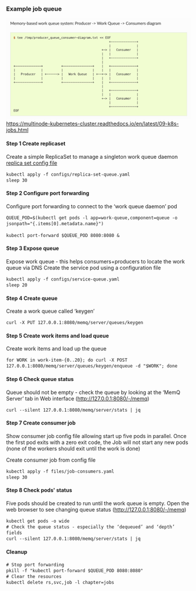 ### Example job queue
![example-job-queue](job-queue-example-kubernetes.png)
https://multinode-kubernetes-cluster.readthedocs.io/en/latest/09-k8s-jobs.html 

#### Step 1 Create replicaset
Create a simple ReplicaSet to manage a singleton work queue daemon [replica set config file](configs/replica-set-queue.yaml)

```
kubectl apply -f configs/replica-set-queue.yaml
sleep 30
```

#### Step 2 Configure port forwarding
Configure port forwarding to connect to the ‘work queue daemon’ pod
```
QUEUE_POD=$(kubectl get pods -l app=work-queue,component=queue -o jsonpath="{.items[0].metadata.name}")

kubectl port-forward $QUEUE_POD 8080:8080 &
```

#### Step 3 Expose queue
Expose work queue - this helps consumers+producers to locate the work queue via DNS
Create the service pod using a configuration file
```
kubectl apply -f configs/service-queue.yaml
sleep 20
```

#### Step 4 Create queue
Create a work queue called ‘keygen’
```
curl -X PUT 127.0.0.1:8080/memq/server/queues/keygen
```

#### Step 5 Create work items and load queue
Create work items and load up the queue
```
for WORK in work-item-{0..20}; do curl -X POST 127.0.0.1:8080/memq/server/queues/keygen/enqueue -d "$WORK"; done
```

#### Step 6 Check queue status
Queue should not be empty - check the queue by looking at the ‘MemQ Server’ tab in Web interface (http://127.0.0.1:8080/-/memq)
```
curl --silent 127.0.0.1:8080/memq/server/stats | jq
```

#### Step 7 Create consumer job
Show consumer job config file allowing start up five pods in parallel. Once the first pod exits with a zero exit code, the Job will not start any new pods (none of the workers should exit until the work is done)

Create consumer job from config file
```
kubectl apply -f files/job-consumers.yaml
sleep 30
```

#### Step 8 Check pods' status
Five pods should be created to run until the work queue is empty. Open the web browser to see changing queue status (http://127.0.0.1:8080/-/memq)
```
kubectl get pods -o wide
# Check the queue status - especially the ‘dequeued’ and ‘depth’ fields
curl --silent 127.0.0.1:8080/memq/server/stats | jq
```

#### Cleanup
```
# Stop port forwarding
pkill -f "kubectl port-forward $QUEUE_POD 8080:8080"
# Clear the resources
kubectl delete rs,svc,job -l chapter=jobs
```
